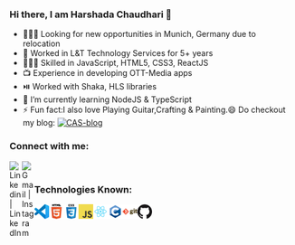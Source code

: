 ### Hi there, I am Harshada Chaudhari 👋

- 🙋🏻‍♀️ Looking for new opportunities in Munich, Germany due to relocation
- 🔭 Worked in L&T Technology Services for 5+ years
- 👩🏻‍💻 Skilled in JavaScript, HTML5, CSS3, ReactJS
- 📺 Experience in developing OTT-Media apps
- ⏯️ Worked with Shaka, HLS libraries
- 🌱 I’m currently learning NodeJS & TypeScript
- ⚡ Fun fact:I also love Playing Guitar,Crafting & Painting.😄 Do checkout my blog: [<img alt="CAS-blog" width="22px" src="https://0.gravatar.com/avatar/fded98f9cd31cc68acd5e2cecf874500?s=96&d=mm" />][colorfulartspace] <br>


### Connect with me:

[<img align="left" alt="Linkedin | LinkedIn" width="22px" src="https://cdn.jsdelivr.net/npm/simple-icons@v3/icons/linkedin.svg" />][linkedin]
[<img align="left" alt="Gmail | Instagram" width="22px" src="https://cdn.jsdelivr.net/npm/simple-icons@v3/icons/gmail.svg" />][gmail]<br>

### Technologies Known:
<img align="left" alt="Visual Studio Code" width="26px" src="https://raw.githubusercontent.com/github/explore/80688e429a7d4ef2fca1e82350fe8e3517d3494d/topics/visual-studio-code/visual-studio-code.png" />
<img align="left" alt="HTML5" width="26px" src="https://raw.githubusercontent.com/github/explore/80688e429a7d4ef2fca1e82350fe8e3517d3494d/topics/html/html.png" />
<img align="left" alt="CSS3" width="26px" src="https://raw.githubusercontent.com/github/explore/80688e429a7d4ef2fca1e82350fe8e3517d3494d/topics/css/css.png" />
<img align="left" alt="JavaScript" width="26px" src="https://raw.githubusercontent.com/github/explore/80688e429a7d4ef2fca1e82350fe8e3517d3494d/topics/javascript/javascript.png" />
<img align="left" alt="GitHub" width="26px" src="https://raw.githubusercontent.com/github/explore/80688e429a7d4ef2fca1e82350fe8e3517d3494d/topics/react/react.png" />
<img align="left" alt="GitHub" width="26px" src="https://raw.githubusercontent.com/github/explore/80688e429a7d4ef2fca1e82350fe8e3517d3494d/topics/c/c.png" />
<img align="left" alt="Git" width="26px" src="https://raw.githubusercontent.com/github/explore/80688e429a7d4ef2fca1e82350fe8e3517d3494d/topics/git/git.png" />
<img align="left" alt="GitHub" width="26px" src="https://raw.githubusercontent.com/github/explore/78df643247d429f6cc873026c0622819ad797942/topics/github/github.png" />
<br>
<br>



[linkedin]: https://www.linkedin.com/in/harshada-chaudhari-3a8220b1/
[Gmail]: mailto:charsh18@gmail.com
[colorfulartspace]: https://colorfulartspace.wordpress.com/
